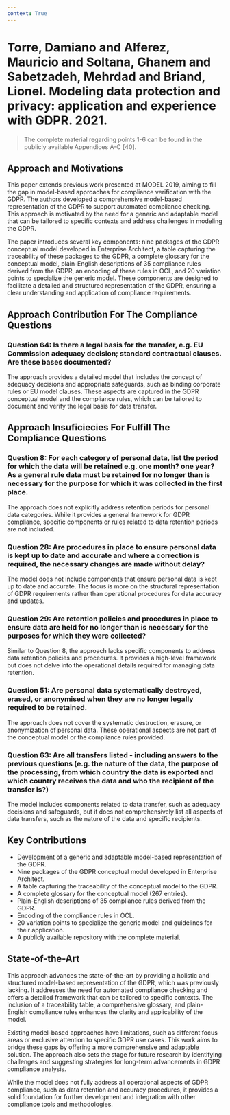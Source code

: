 ```yaml
---
context: True
---
```



# Torre, Damiano and Alferez, Mauricio and Soltana, Ghanem and Sabetzadeh, Mehrdad and Briand, Lionel. Modeling data protection and privacy: application and experience with GDPR. 2021.

> The complete material regarding points 1-6 can be found in the publicly available Appendices A-C [40].

## Approach and Motivations

This paper extends previous work presented at MODEL 2019, aiming to fill the gap in model-based approaches for compliance verification with the GDPR. The authors developed a comprehensive model-based representation of the GDPR to support automated compliance checking. This approach is motivated by the need for a generic and adaptable model that can be tailored to specific contexts and address challenges in modeling the GDPR.

The paper introduces several key components: nine packages of the GDPR conceptual model developed in Enterprise Architect, a table capturing the traceability of these packages to the GDPR, a complete glossary for the conceptual model, plain-English descriptions of 35 compliance rules derived from the GDPR, an encoding of these rules in OCL, and 20 variation points to specialize the generic model. These components are designed to facilitate a detailed and structured representation of the GDPR, ensuring a clear understanding and application of compliance requirements.

## Approach Contribution For The Compliance Questions

### Question 64: Is there a legal basis for the transfer, e.g. EU Commission adequacy decision; standard contractual clauses. Are these bases documented?

The approach provides a detailed model that includes the concept of adequacy decisions and appropriate safeguards, such as binding corporate rules or EU model clauses. These aspects are captured in the GDPR conceptual model and the compliance rules, which can be tailored to document and verify the legal basis for data transfer.

## Approach Insuficiecies For Fulfill The Compliance Questions

### Question 8: For each category of personal data, list the period for which the data will be retained e.g. one month? one year? As a general rule data must be retained for no longer than is necessary for the purpose for which it was collected in the first place.

The approach does not explicitly address retention periods for personal data categories. While it provides a general framework for GDPR compliance, specific components or rules related to data retention periods are not included.

### Question 28: Are procedures in place to ensure personal data is kept up to date and accurate and where a correction is required, the necessary changes are made without delay?

The model does not include components that ensure personal data is kept up to date and accurate. The focus is more on the structural representation of GDPR requirements rather than operational procedures for data accuracy and updates.

### Question 29: Are retention policies and procedures in place to ensure data are held for no longer than is necessary for the purposes for which they were collected?

Similar to Question 8, the approach lacks specific components to address data retention policies and procedures. It provides a high-level framework but does not delve into the operational details required for managing data retention.

### Question 51: Are personal data systematically destroyed, erased, or anonymised when they are no longer legally required to be retained.

The approach does not cover the systematic destruction, erasure, or anonymization of personal data. These operational aspects are not part of the conceptual model or the compliance rules provided.

### Question 63: Are all transfers listed - including answers to the previous questions (e.g. the nature of the data, the purpose of the processing, from which country the data is exported and which country receives the data and who the recipient of the transfer is?)

The model includes components related to data transfer, such as adequacy decisions and safeguards, but it does not comprehensively list all aspects of data transfers, such as the nature of the data and specific recipients.

## Key Contributions

- Development of a generic and adaptable model-based representation of the GDPR.
- Nine packages of the GDPR conceptual model developed in Enterprise Architect.
- A table capturing the traceability of the conceptual model to the GDPR.
- A complete glossary for the conceptual model (267 entries).
- Plain-English descriptions of 35 compliance rules derived from the GDPR.
- Encoding of the compliance rules in OCL.
- 20 variation points to specialize the generic model and guidelines for their application.
- A publicly available repository with the complete material.

## State-of-the-Art

This approach advances the state-of-the-art by providing a holistic and structured model-based representation of the GDPR, which was previously lacking. It addresses the need for automated compliance checking and offers a detailed framework that can be tailored to specific contexts. The inclusion of a traceability table, a comprehensive glossary, and plain-English compliance rules enhances the clarity and applicability of the model.

Existing model-based approaches have limitations, such as different focus areas or exclusive attention to specific GDPR use cases. This work aims to bridge these gaps by offering a more comprehensive and adaptable solution. The approach also sets the stage for future research by identifying challenges and suggesting strategies for long-term advancements in GDPR compliance analysis.

While the model does not fully address all operational aspects of GDPR compliance, such as data retention and accuracy procedures, it provides a solid foundation for further development and integration with other compliance tools and methodologies.
